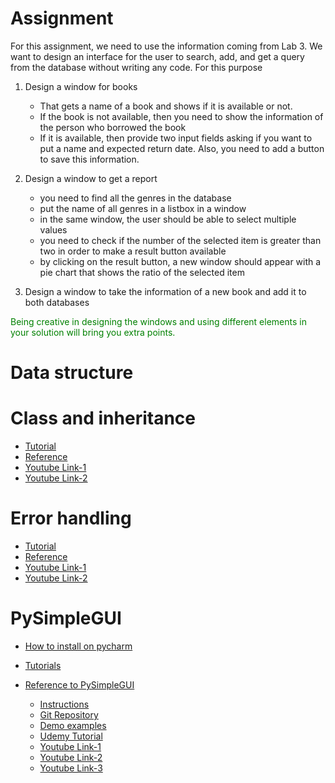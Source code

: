 # Assignment

For this assignment, we need to use the information coming from Lab 3. We want to design an interface for the user to search, add, and get a query from the database without writing any code. For this purpose

1. Design a window for books
   * That gets a name of a book and shows if it is available or not. 
   * If the book is not available, then you need to show the information of the person who borrowed the book
   * If it is available, then provide two input fields asking if you want to put a name and expected return date. Also, you need to add a button to save this information.

2. Design a window to get a report
   * you need to find all the genres in the database
   * put the name of all genres in a listbox in a window
   * in the same window, the user should be able to select multiple values
   * you need to check if the number of the selected item is greater than two in order to make a result button available
   * by clicking on the result button, a new window should appear with a pie chart that shows the ratio of the selected item

3. Design a window to take the information of a new book and add it to both databases


<span style="color: green"> Being creative in designing the windows and using different elements in your solution will bring you extra points. </span>


# Data structure

# Class and inheritance
* [Tutorial](/instructions/Classes.md)
* [Reference]()
* [Youtube Link-1]()
* [Youtube Link-2]()

# Error handling 
* [Tutorial](/instructions/Errors.md)
* [Reference]()
* [Youtube Link-1]()
* [Youtube Link-2]()

# PySimpleGUI

* [How to install on pycharm](/instructions/Installation.md)
* [Tutorials](/instructions/Tutorials.md)
* [Reference to PySimpleGUI](README.md)

    * [Instructions](https://www.pysimplegui.org/en/latest/)
    * [Git Repository](https://github.com/PySimpleGUI/PySimpleGUI)
    * [Demo examples](https://github.com/PySimpleGUI/PySimpleGUI/tree/master/DemoPrograms)
    * [Udemy Tutorial](https://www.udemy.com/course/pysimplegui/?couponCode=07860559FF2298EF51E7)
    * [Youtube Link-1](https://www.youtube.com/watch?v=-_z2RPAH0Qk&t=44s&ab_channel=RealPython)
    * [Youtube Link-2](https://www.youtube.com/watch?v=NzSCNjn4_RI&ab_channel=NeuralNine)
    * [Youtube Link-3](https://www.youtube.com/watch?v=LzCfNanQ_9c&t=94s&ab_channel=CodingIsFun)




